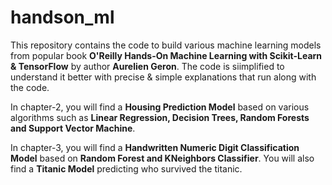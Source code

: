 # handson_ml
This repository contains the code to build various machine learning models from popular book **O'Reilly Hands-On Machine Learning with Scikit-Learn & TensorFlow** by author **Aurelien Geron**.
The code is siimplified to understand it better with precise & simple explanations that run along with the code.


In chapter-2, you will find a **Housing Prediction Model** based on various algorithms such as **Linear Regression, Decision Trees, Random Forests and Support Vector Machine**.

In chapter-3, you will find a **Handwritten Numeric Digit Classification Model** based on **Random Forest and KNeighbors Classifier**. You will also find a **Titanic Model** predicting who survived the titanic.
